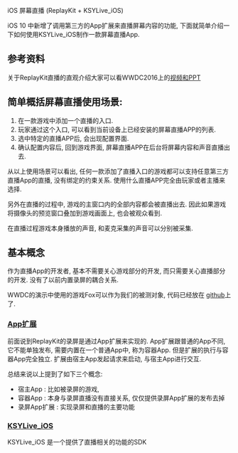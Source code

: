 iOS 屏幕直播 (ReplayKit + KSYLive_iOS)

iOS 10 中新增了调用第三方的App扩展来直播屏幕内容的功能, 下面就简单介绍一下如何使用KSYLive_iOS制作一款屏幕直播App.

## 参考资料
关于ReplayKit直播的直观介绍大家可以看WWDC2016上的[视频和PPT](https://developer.apple.com/videos/play/wwdc2016/601/)

## 简单概括屏幕直播使用场景:
1. 在一款游戏中添加一个直播的入口. 
2. 玩家通过这个入口, 可以看到当前设备上已经安装的屏幕直播APP的列表.
3. 选中特定的直播APP后, 会出现配置界面.
4. 确认配置内容后, 回到游戏界面, 屏幕直播APP在后台将屏幕内容和声音直播出去.

从以上使用场景可以看出, 任何一款添加了直播入口的游戏都可以支持任意第三方直播App的直播, 
没有绑定的约束关系. 使用什么直播APP完全由玩家或者主播来选择.

另外在直播的过程中, 游戏的主窗口内的全部内容都会被直播出去.
因此如果游戏将摄像头的预览窗口叠加到游戏画面上, 也会被观众看到.

在直播过程游戏本身播放的声音, 和麦克采集的声音可以分别被采集.

## 基本概念
作为直播App的开发者, 基本不需要关心游戏部分的开发, 而只需要关心直播部分的开发. 没有了以前内置录屏的耦合关系.

WWDC的演示中使用的游戏Fox可以作为我们的被测对象, 代码已经放在 [github]( https://github.com/Mobcrush/ReplayKitDemo)上了. 

### [App扩展](https://developer.apple.com/library/content/documentation/General/Conceptual/ExtensibilityPG/ExtensionOverview.html#//apple_ref/doc/uid/TP40014214-CH2-SW2)
前面说到ReplayKit的录屏是通过App扩展来实现的. 
App扩展跟普通的App不同, 它不能单独发布, 需要内置在一个普通App中, 称为容器App. 但是扩展的执行与容器App完全独立. 
扩展由宿主App发起请求来启动, 与宿主App进行交互.

总结来说以上提到了如下三个概念:
* 宿主App : 比如被录屏的游戏, 
* 容器App : 本身与录屏直播没有直接关系, 仅仅提供录屏App扩展的发布去掉
* 录屏App扩展 : 实现录屏和直播的主要功能

### 

### [KSYLive_iOS](https://github.com/ksvc/KSYLive_iOS)
KSYLive_iOS 是一个提供了直播相关的功能的SDK

